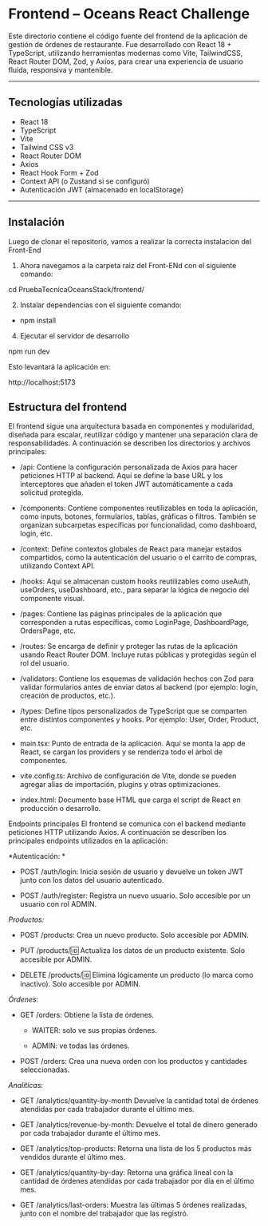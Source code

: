 # Frontend – Oceans React Challenge

Este directorio contiene el código fuente del frontend de la aplicación de gestión de órdenes de restaurante. Fue desarrollado con React 18 + TypeScript, utilizando herramientas modernas como Vite, TailwindCSS, React Router DOM, Zod, y Axios, para crear una experiencia de usuario fluida, responsiva y mantenible.

---

## Tecnologías utilizadas
- React 18
- TypeScript
- Vite
- Tailwind CSS v3
- React Router DOM
- Axios
- React Hook Form + Zod
- Context API (o Zustand si se configuró)
- Autenticación JWT (almacenado en localStorage)


---

## Instalación

Luego de clonar el repositorio, vamos a realizar la correcta instalacion del Front-End

1. Ahora navegamos a la carpeta raiz del Front-ENd con el siguiente comando:

cd PruebaTecnicaOceansStack/frontend/

2. Instalar dependencias con el siguiente comando:

- npm install

4. Ejecutar el servidor de desarrollo

npm run dev

Esto levantará la aplicación en:

http://localhost:5173


## Estructura del frontend

El frontend sigue una arquitectura basada en componentes y modularidad, diseñada para escalar, reutilizar código y mantener una separación clara de responsabilidades. A continuación se describen los directorios y archivos principales:

- /api: Contiene la configuración personalizada de Axios para hacer peticiones HTTP al backend. Aquí se define la base URL y los interceptores que añaden el token JWT automáticamente a cada solicitud protegida.

- /components: Contiene componentes reutilizables en toda la aplicación, como inputs, botones, formularios, tablas, gráficas o filtros. También se organizan subcarpetas específicas por funcionalidad, como dashboard, login, etc.

- /context: Define contextos globales de React para manejar estados compartidos, como la autenticación del usuario o el carrito de compras, utilizando Context API.

- /hooks: Aquí se almacenan custom hooks reutilizables como useAuth, useOrders, useDashboard, etc., para separar la lógica de negocio del componente visual.

- /pages: Contiene las páginas principales de la aplicación que corresponden a rutas específicas, como LoginPage, DashboardPage, OrdersPage, etc.

- /routes: Se encarga de definir y proteger las rutas de la aplicación usando React Router DOM. Incluye rutas públicas y protegidas según el rol del usuario.

- /validators: Contiene los esquemas de validación hechos con Zod para validar formularios antes de enviar datos al backend (por ejemplo: login, creación de productos, etc.).

- /types: Define tipos personalizados de TypeScript que se comparten entre distintos componentes y hooks. Por ejemplo: User, Order, Product, etc.

- main.tsx: Punto de entrada de la aplicación. Aquí se monta la app de React, se cargan los providers y se renderiza todo el árbol de componentes.

- vite.config.ts: Archivo de configuración de Vite, donde se pueden agregar alias de importación, plugins y otras optimizaciones.

- index.html: Documento base HTML que carga el script de React en producción o desarrollo.


 Endpoints principales
El frontend se comunica con el backend mediante peticiones HTTP utilizando Axios. A continuación se describen los principales endpoints utilizados en la aplicación:

*Autenticación: *

- POST /auth/login: Inicia sesión de usuario y devuelve un token JWT junto con los datos del usuario autenticado.

- POST /auth/register: Registra un nuevo usuario. Solo accesible por un usuario con rol ADMIN.

*Productos:*

- POST /products: Crea un nuevo producto. Solo accesible por ADMIN.

- PUT /products/:id: Actualiza los datos de un producto existente. Solo accesible por ADMIN.

- DELETE /products/:id: Elimina lógicamente un producto (lo marca como inactivo). Solo accesible por ADMIN.

*Órdenes:*  

- GET /orders: Obtiene la lista de órdenes.

  - WAITER: solo ve sus propias órdenes.

  - ADMIN: ve todas las órdenes.

- POST /orders: Crea una nueva orden con los productos y cantidades seleccionadas.


*Analíticas:*

- GET /analytics/quantity-by-month Devuelve la cantidad total de órdenes atendidas por cada trabajador durante el último mes.

- GET /analytics/revenue-by-month: Devuelve el total de dinero generado por cada trabajador durante el último mes.

- GET /analytics/top-products: Retorna una lista de los 5 productos más vendidos durante el último mes.

- GET /analytics/quantity-by-day: Retorna una gráfica lineal con la cantidad de órdenes atendidas por cada trabajador por día en el último mes.

- GET /analytics/last-orders: Muestra las últimas 5 órdenes realizadas, junto con el nombre del trabajador que las registró.




